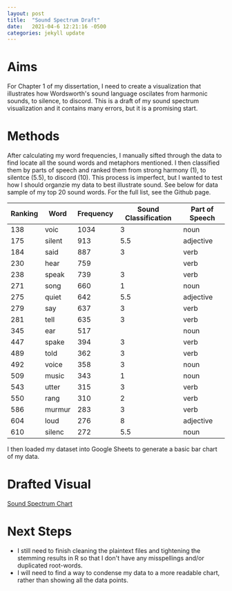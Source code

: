 ```yaml
---
layout: post
title:  "Sound Spectrum Draft"
date:   2021-04-6 12:21:16 -0500
categories: jekyll update
---
```

# Aims
 
For Chapter 1 of my dissertation, I need to create a visualization that illustrates how Wordsworth's sound language oscilates from harmonic sounds, to silence, to discord. This is a draft of my sound spectrum visualization and it contains many errors, but it is a promising start. 


# Methods
After calculating my word frequencies, I manually sifted through the data to find locate all the sound words and metaphors mentioned. I then classified them by parts of speech and ranked them from strong harmony (1), to silentce (5.5), to discord (10). This process is imperfect, but I wanted to test how I should organzie my data to best illustrate sound. See below for data sample of my top 20 sound words. For the full list, see the Github page.

| Ranking | Word   | Frequency  | Sound Classification | Part of Speech |
|---------|--------|------------|----------------------|----------------|
| 138     | voic   | 1034       | 3                    | noun           |
| 175     | silent | 913        | 5.5                  | adjective      |
| 184     | said   | 887        | 3                    | verb           |
| 230     | hear   | 759        |                      | verb           |
| 238     | speak  | 739        | 3                    | verb           |
| 271     | song   | 660        | 1                    | noun           |
| 275     | quiet  | 642        | 5.5                  | adjective      |
| 279     | say    | 637        | 3                    | verb           |
| 281     | tell   | 635        | 3                    | verb           |
| 345     | ear    | 517        |                      | noun           |
| 447     | spake  | 394        | 3                    | verb           |
| 489     | told   | 362        | 3                    | verb           |
| 492     | voice  | 358        | 3                    | noun           |
| 509     | music  | 343        | 1                    | noun           |
| 543     | utter  | 315        | 3                    | verb           |
| 550     | rang   | 310        | 2                    | verb           |
| 586     | murmur | 283        | 3                    | verb           |
| 604     | loud   | 276        | 8                    | adjective      |
| 610     | silenc | 272        | 5.5                  | noun           |

I then loaded my dataset into Google Sheets to generate a basic bar chart of my data. 

# Drafted Visual

[Sound Spectrum Chart](https://docs.google.com/spreadsheets/d/e/2PACX-1vTLTiigPVJgoRgYyW7f9GotGkHRe6-q5LACl_MXSu-s536Y4jccPE3WWhYnYLEE-bfdkkJDOJt4pnyV/pubchart?oid=2023847379&format=interactive)

# Next Steps

- I still need to finish cleaning the plaintext files and tightening the stemming results in R so that I don't have any misspellings and/or duplicated root-words.
- I will need to find a way to condense my data to a more readable chart, rather than showing all the data points. 

